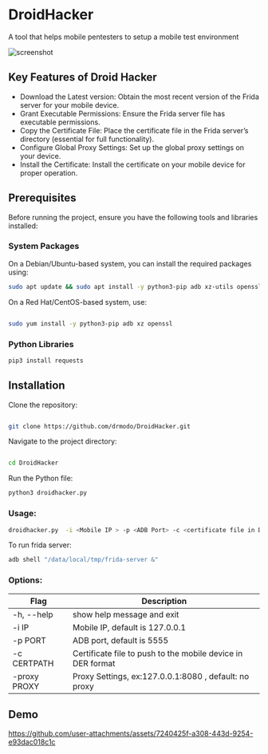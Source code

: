 # DroidHacker
A tool that helps mobile pentesters to setup a mobile test environment 


![screenshot](image.png)




## Key Features of Droid Hacker

* Download the Latest version: Obtain the most recent version of the Frida server for your mobile device.
* Grant Executable Permissions: Ensure the Frida server file has executable permissions.
* Copy the Certificate File: Place the certificate file in the Frida server’s directory (essential for full functionality).
* Configure Global Proxy Settings: Set up the global proxy settings on your device.
* Install the Certificate: Install the certificate on your mobile device for proper operation.
  
## Prerequisites

Before running the project, ensure you have the following tools and libraries installed:

### System Packages

On a Debian/Ubuntu-based system, you can install the required packages using:

```bash
sudo apt update && sudo apt install -y python3-pip adb xz-utils openssl
```
On a Red Hat/CentOS-based system, use:

```bash

sudo yum install -y python3-pip adb xz openssl
```
### Python Libraries

```bash
pip3 install requests

```
## Installation

Clone the repository:

```bash

git clone https://github.com/drmodo/DroidHacker.git
```
Navigate to the project directory:

```bash

cd DroidHacker
```
Run the Python file:

```bash
python3 droidhacker.py
```
### Usage:
```bash
droidhacker.py  -i <Mobile IP > -p <ADB Port> -c <certificate file in DER format> -proxy <IP:Port>
```
To run frida server: 

```bash
adb shell "/data/local/tmp/frida-server &" 
```
### Options:

| Flag  | Description|
| ------------- | ------------- |
| -h, --help  | show help message and exit  |
| -i IP | Mobile IP, default is 127.0.0.1 |
| -p PORT   |    ADB port, default is 5555|
| -c CERTPATH   |Certificate file to push to the mobile device in DER format|
|-proxy PROXY  |Proxy Settings, ex:127.0.0.1:8080 , default: no proxy|

## Demo 
https://github.com/user-attachments/assets/7240425f-a308-443d-9254-e93dac018c1c


